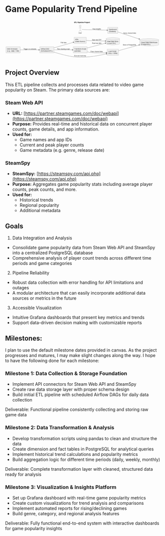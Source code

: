 # Game Popularity Trend Pipeline

![PipelineImage](/Design/pipeline.png)

## Project Overview

This ETL pipeline collects and processes data related to video game popularity on Steam. The primary data sources are:

### Steam Web API

- **URL:** [https://partner.steamgames.com/doc/webapi](https://partner.steamgames.com/doc/webapi)
- **Purpose:** Provides real-time and historical data on concurrent player counts, game details, and app information.
- **Used for:**
  - Game names and app IDs
  - Current and peak player counts
  - Game metadata (e.g. genre, release date)

### SteamSpy

- **SteamSpy:** [https://steamspy.com/api.php](https://steamspy.com/api.php)
- **Purpose:** Aggregates game popularity stats including average player counts, peak counts, and more.
- **Used for:**
  - Historical trends
  - Regional popularity
  - Additional metadata

## Goals

1. Data Integration and Analysis

- Consolidate game popularity data from Steam Web API and SteamSpy into a centralized PostgreSQL database
- Comprehensive analysis of player count trends across different time periods and game categories

2. Pipeline Reliability

- Robust data collection with error handling for API limitations and outages
- A modular architecture that can easily incorporate additional data sources or metrics in the future

3. Accessible Visualization

- Intuitive Grafana dashboards that present key metrics and trends
- Support data-driven decision making with customizable reports

## Milestones:

I plan to use the default milestone dates provided in canvas. As the project progresses and matures, I may make slight changes along the way. I hope to have the following done for each milestone:

### Milestone 1: Data Collection & Storage Foundation

- Implement API connectors for Steam Web API and SteamSpy
- Create raw data storage layer with proper schema design
- Build initial ETL pipeline with scheduled Airflow DAGs for daily data collection

Deliverable: Functional pipeline consistently collecting and storing raw game data

### Milestone 2: Data Transformation & Analysis

- Develop transformation scripts using pandas to clean and structure the data
- Create dimension and fact tables in PostgreSQL for analytical queries
- Implement historical trend calculations and popularity metrics
- Build aggregation logic for different time periods (daily, weekly, monthly)

Deliverable: Complete transformation layer with cleaned, structured data ready for analysis

### Milestone 3: Visualization & Insights Platform

- Set up Grafana dashboard with real-time game popularity metrics
- Create custom visualizations for trend analysis and comparisons
- Implement automated reports for rising/declining games
- Build genre, category, and regional analysis features

Deliverable: Fully functional end-to-end system with interactive dashboards for game popularity insights
